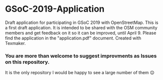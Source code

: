 # GSoC-2019-Application
Draft application for participating in GSoC 2019 with OpenStreetMap.
This is a first draft application. It is intended to be shared with the OSM community members and get
feedback on it so it can be improved, until April 9. Please find the application in the "application.pdf" document.
Created with Texmaker.
### You are more than welcome to suggest improvments as Issues on this repository.
It is the only repository I would be happy to see a large number of them :relieved: 
